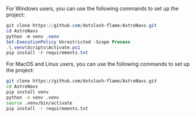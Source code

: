 For Windows users, you can use the following commands to set up the project:
```powershell
git clone https://github.com/dotslash-flame/AstroNavs.git  
cd AstroNavs  
python -m venv .venv  
Set-ExecutionPolicy Unrestricted -Scope Process
.\.venv\Scripts\Activate.ps1  
pip install -r requirements.txt  
```

For MacOS and Linux users, you can use the following commands to set up the project:
```bash
git clone https://github.com/dotslash-flame/AstroNavs.git  
cd AstroNavs  
pip install venv  
python -m venv .venv  
source .venv/bin/activate  
pip install -r requirements.txt  
```